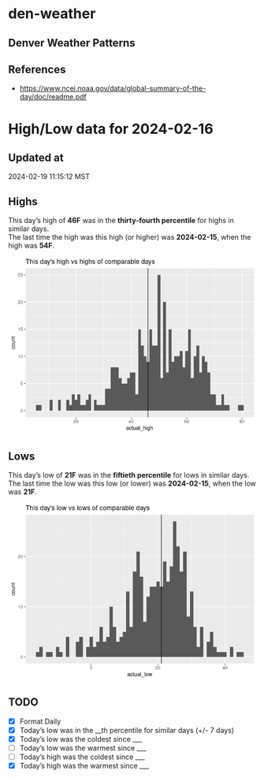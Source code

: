 

# den-weather

## Denver Weather Patterns

## References

- <https://www.ncei.noaa.gov/data/global-summary-of-the-day/doc/readme.pdf>

# High/Low data for 2024-02-16

## Updated at

2024-02-19 11:15:12 MST

## Highs

This day’s high of **46F** was in the **thirty-fourth percentile** for
highs in similar days.  
The last time the high was this high (or higher) was **2024-02-15**,
when the high was **54F**.

![](readme_files/figure-commonmark/unnamed-chunk-4-1.png)

## Lows

This day’s low of **21F** was in the **fiftieth percentile** for lows in
similar days.  
The last time the low was this low (or lower) was **2024-02-15**, when
the low was **21F**.

![](readme_files/figure-commonmark/unnamed-chunk-6-1.png)

## TODO

- [x] Format Daily
- [x] Today’s low was in the \_\_th percentile for similar days (+/- 7
  days)
- [x] Today’s low was the coldest since \_\_\_
- [ ] Today’s low was the warmest since \_\_\_
- [ ] Today’s high was the coldest since \_\_\_
- [x] Today’s high was the warmest since \_\_\_
